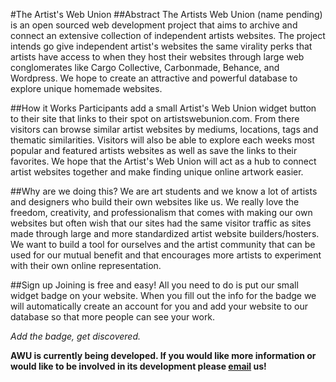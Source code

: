 #The Artist's Web Union
##Abstract
The Artists Web Union (name pending) is an open sourced web development project that aims to archive and connect an extensive collection of independent artists websites. The project intends go give independent artist's websites the same virality perks that artists have access to when they host their websites through large web conglomerates like Cargo Collective, Carbonmade, Behance, and Wordpress. We hope to create an attractive and powerful database to explore unique homemade websites.

##How it Works
Participants add a small Artist's Web Union widget button to their site that links to their spot on artistswebunion.com. From there visitors can browse similar artist websites by mediums, locations, tags and thematic similarities. Visitors will also be able to explore each weeks most popular and featured artists websites as well as save the links to their favorites. We hope that the Artist's Web Union will act as a hub to connect artist websites together and make finding unique online artwork easier.

##Why are we doing this?
We are art students and we know a lot of artists and designers who build their own websites like us. We really love the freedom, creativity, and professionalism that comes with making our own websites but often wish that our sites had the same visitor traffic as sites made through large and more standardized artist website builders/hosters. We want to build a tool for ourselves and the artist community that can be used for our mutual benefit and that encourages more artists to experiment with their own online representation.  

##Sign up
Joining is free and easy! All you need to do is put our small widget badge on your website. When you fill out the info for the badge we will automatically create an account for you and add your website to our database so that more people can see your work.

_Add the badge, get discovered._

__AWU is currently being developed. If you would like more information or would like to be involved in its development please [email](mailto:bdorse@saic.edu) us!__